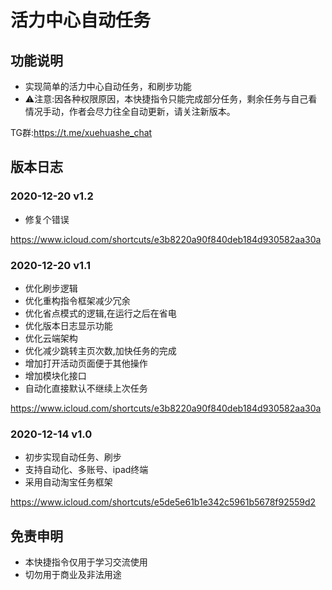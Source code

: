 # 活力中心自动任务

## 功能说明

- 实现简单的活力中心自动任务，和刷步功能
- ⚠️注意:因各种权限原因，本快捷指令只能完成部分任务，剩余任务与自己看情况手动，作者会尽力往全自动更新，请关注新版本。

TG群:https://t.me/xuehuashe_chat

## 版本日志

### 2020-12-20 v1.2
- 修复个错误

https://www.icloud.com/shortcuts/e3b8220a90f840deb184d930582aa30a

### 2020-12-20 v1.1
- 优化刷步逻辑
- 优化重构指令框架减少冗余
- 优化省点模式的逻辑,在运行之后在省电
- 优化版本日志显示功能
- 优化云端架构
- 优化减少跳转主页次数,加快任务的完成
- 增加打开活动页面便于其他操作
- 增加模块化接口
- 自动化直接默认不继续上次任务

https://www.icloud.com/shortcuts/e3b8220a90f840deb184d930582aa30a

### 2020-12-14 v1.0
- 初步实现自动任务、刷步
- 支持自动化、多账号、ipad终端
- 采用自动淘宝任务框架

https://www.icloud.com/shortcuts/e5de5e61b1e342c5961b5678f92559d2

## 免责申明
- 本快捷指令仅用于学习交流使用
- 切勿用于商业及非法用途
